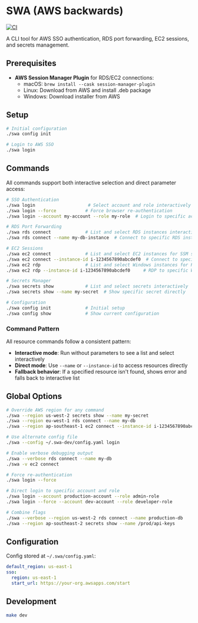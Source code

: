 # SWA (AWS backwards)

[![CI](https://github.com/blontic/swa/actions/workflows/ci.yml/badge.svg)](https://github.com/blontic/swa/actions/workflows/ci.yml)

A CLI tool for AWS SSO authentication, RDS port forwarding, EC2 sessions, and secrets management.

## Prerequisites

- **AWS Session Manager Plugin** for RDS/EC2 connections:
  - macOS: `brew install --cask session-manager-plugin`
  - Linux: Download from AWS and install .deb package
  - Windows: Download installer from AWS

## Setup

```bash
# Initial configuration
./swa config init

# Login to AWS SSO
./swa login
```

## Commands

All commands support both interactive selection and direct parameter access:

```bash
# SSO Authentication
./swa login                    # Select account and role interactively
./swa login --force           # Force browser re-authentication
./swa login --account my-account --role my-role  # Login to specific account and role directly

# RDS Port Forwarding
./swa rds connect             # List and select RDS instances interactively
./swa rds connect --name my-db-instance  # Connect to specific RDS instance directly

# EC2 Sessions
./swa ec2 connect             # List and select EC2 instances for SSM session
./swa ec2 connect --instance-id i-1234567890abcdef0  # Connect to specific instance directly
./swa ec2 rdp                 # List and select Windows instances for RDP port forwarding
./swa ec2 rdp --instance-id i-1234567890abcdef0     # RDP to specific Windows instance directly

# Secrets Manager
./swa secrets show            # List and select secrets interactively
./swa secrets show --name my-secret  # Show specific secret directly

# Configuration
./swa config init             # Initial setup
./swa config show             # Show current configuration
```

### Command Pattern

All resource commands follow a consistent pattern:
- **Interactive mode**: Run without parameters to see a list and select interactively
- **Direct mode**: Use `--name` or `--instance-id` to access resources directly
- **Fallback behavior**: If a specified resource isn't found, shows error and falls back to interactive list

## Global Options

```bash
# Override AWS region for any command
./swa --region us-west-2 secrets show --name my-secret
./swa --region eu-west-1 rds connect --name my-db
./swa --region ap-southeast-1 ec2 connect --instance-id i-1234567890abcdef0

# Use alternate config file
./swa --config ~/.swa-dev/config.yaml login

# Enable verbose debugging output
./swa --verbose rds connect --name my-db
./swa -v ec2 connect

# Force re-authentication
./swa login --force

# Direct login to specific account and role
./swa login --account production-account --role admin-role
./swa login --force --account dev-account --role developer-role

# Combine flags
./swa --verbose --region us-west-2 rds connect --name production-db
./swa --region ap-southeast-2 secrets show --name /prod/api-keys
```

## Configuration

Config stored at `~/.swa/config.yaml`:

```yaml
default_region: us-east-1
sso:
  region: us-east-1
  start_url: https://your-org.awsapps.com/start
```

## Development

```bash
make dev
```
